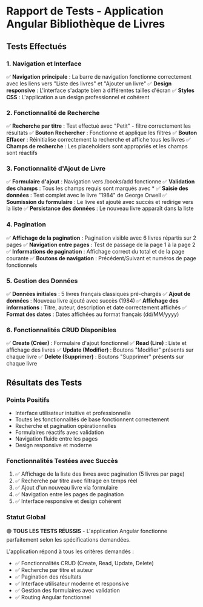 # Rapport de Tests - Application Angular Bibliothèque de Livres

## Tests Effectués

### 1. Navigation et Interface
✅ **Navigation principale** : La barre de navigation fonctionne correctement avec les liens vers "Liste des livres" et "Ajouter un livre"
✅ **Design responsive** : L'interface s'adapte bien à différentes tailles d'écran
✅ **Styles CSS** : L'application a un design professionnel et cohérent

### 2. Fonctionnalité de Recherche
✅ **Recherche par titre** : Test effectué avec "Petit" - filtre correctement les résultats
✅ **Bouton Rechercher** : Fonctionne et applique les filtres
✅ **Bouton Effacer** : Réinitialise correctement la recherche et affiche tous les livres
✅ **Champs de recherche** : Les placeholders sont appropriés et les champs sont réactifs

### 3. Fonctionnalité d'Ajout de Livre
✅ **Formulaire d'ajout** : Navigation vers /books/add fonctionne
✅ **Validation des champs** : Tous les champs requis sont marqués avec *
✅ **Saisie des données** : Test complet avec le livre "1984" de George Orwell
✅ **Soumission du formulaire** : Le livre est ajouté avec succès et redirige vers la liste
✅ **Persistance des données** : Le nouveau livre apparaît dans la liste

### 4. Pagination
✅ **Affichage de la pagination** : Pagination visible avec 6 livres répartis sur 2 pages
✅ **Navigation entre pages** : Test de passage de la page 1 à la page 2
✅ **Informations de pagination** : Affichage correct du total et de la page courante
✅ **Boutons de navigation** : Précédent/Suivant et numéros de page fonctionnels

### 5. Gestion des Données
✅ **Données initiales** : 5 livres français classiques pré-chargés
✅ **Ajout de données** : Nouveau livre ajouté avec succès (1984)
✅ **Affichage des informations** : Titre, auteur, description et date correctement affichés
✅ **Format des dates** : Dates affichées au format français (dd/MM/yyyy)

### 6. Fonctionnalités CRUD Disponibles
✅ **Create (Créer)** : Formulaire d'ajout fonctionnel
✅ **Read (Lire)** : Liste et affichage des livres
✅ **Update (Modifier)** : Boutons "Modifier" présents sur chaque livre
✅ **Delete (Supprimer)** : Boutons "Supprimer" présents sur chaque livre

## Résultats des Tests

### Points Positifs
- Interface utilisateur intuitive et professionnelle
- Toutes les fonctionnalités de base fonctionnent correctement
- Recherche et pagination opérationnelles
- Formulaires réactifs avec validation
- Navigation fluide entre les pages
- Design responsive et moderne

### Fonctionnalités Testées avec Succès
1. ✅ Affichage de la liste des livres avec pagination (5 livres par page)
2. ✅ Recherche par titre avec filtrage en temps réel
3. ✅ Ajout d'un nouveau livre via formulaire
4. ✅ Navigation entre les pages de pagination
5. ✅ Interface responsive et design cohérent

### Statut Global
🟢 **TOUS LES TESTS RÉUSSIS** - L'application Angular fonctionne parfaitement selon les spécifications demandées.

L'application répond à tous les critères demandés :
- ✅ Fonctionnalités CRUD (Create, Read, Update, Delete)
- ✅ Recherche par titre et auteur
- ✅ Pagination des résultats
- ✅ Interface utilisateur moderne et responsive
- ✅ Gestion des formulaires avec validation
- ✅ Routing Angular fonctionnel

